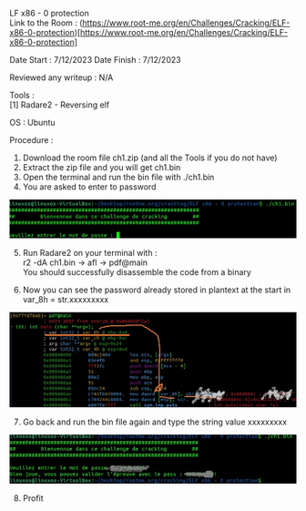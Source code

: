 LF x86 - 0 protection
<br>
Link to the Room : (https://www.root-me.org/en/Challenges/Cracking/ELF-x86-0-protection)[https://www.root-me.org/en/Challenges/Cracking/ELF-x86-0-protection]

Date Start : 7/12/2023 Date Finish : 7/12/2023

Reviewed any writeup : N/A

Tools :<br>
[1] Radare2 - Reversing elf<br>

OS : Ubuntu

Procedure :<br>
1) Download the room file ch1.zip (and all the Tools if you do not have)<br>
2) Extract the zip file and you will get ch1.bin<br>
3) Open the terminal and run the bin file with ./ch1.bin<br>
4) You are asked to enter to password<br>

![](img/0.jpg)

5) Run Radare2 on your terminal with : <br>
r2 -dA ch1.bin -> afl -> pdf@main<br>
You should successfully disassemble the code from a binary<br>
6. Now you can see the password already stored in plantext at the start in var_8h = str.xxxxxxxxx<br>

![](img/1.jpg)

7. Go back and run the bin file again and type the string value xxxxxxxxx<br>

![](img/2.jpg)

8. Profit<br>

